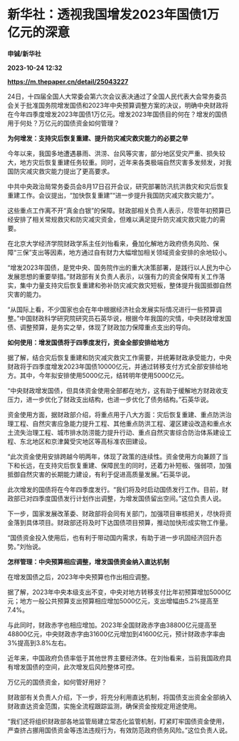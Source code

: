 # 新华社：透视我国增发2023年国债1万亿元的深意
**申铖/新华社**

**2023-10-24 12:32**

**https://m.thepaper.cn/detail/25043227**

24日，十四届全国人大常委会第六次会议表决通过了全国人民代表大会常务委员会关于批准国务院增发国债和2023年中央预算调整方案的决议，明确中央财政将在今年四季度增发2023年国债1万亿元。增发2023年国债目的何在？增发的国债用于何处？万亿元的国债资金如何管理？

**为何增发：支持灾后恢复重建、提升防灾减灾救灾能力的必要之举**

今年以来，我国多地遭遇暴雨、洪涝、台风等灾害，部分地区受灾严重、损失较大，地方灾后恢复重建任务较重。同时，近年来各类极端自然灾害多发频发，对我国防灾减灾救灾能力提出了更高要求。

中共中央政治局常务委员会8月17日召开会议，研究部署防汛抗洪救灾和灾后恢复重建工作。会议提出，“加快恢复重建”“进一步提升我国防灾减灾救灾能力”。

这些重点工作离不开“真金白银”的保障。财政部相关负责人表示，尽管年初预算已经安排了相关常规救灾和防灾减灾资金，但难以满足提升防灾减灾救灾能力的需要。

在北京大学经济学院财政学系主任刘怡看来，叠加化解地方政府债务风险、保障“三保”支出等因素，地方通过自有财力大幅增加相关领域资金安排的余地较小。

“增发2023年国债，是党中央、国务院作出的重大决策部署，是践行以人民为中心发展思想的重要举措。”财政部有关负责人表示，以强有力的资金保障有关工作落实，集中力量支持灾后恢复重建和弥补防灾减灾救灾短板，整体提升我国抵御自然灾害的能力。

“从国际上看，不少国家也会在年中根据经济社会发展实际情况进行一些预算调整。”中国财政科学研究院研究员石英华说，根据今年我国的灾情，中央财政增发国债、调整预算，是务实之举，体现了财政加力保障重点支出的导向。

**如何使用：增发国债将于四季度发行，资金全部安排给地方**

据了解，结合灾后恢复重建和防灾减灾救灾工作需要，并统筹财政承受能力，中央财政将于四季度增发2023年国债10000亿元，并通过转移支付方式全部安排给地方。其中，今年拟安排使用5000亿元，结转明年使用5000亿元。

“中央财政增发国债，但具体资金使用全部都在地方，这有助于缓解地方财政收支压力，进一步优化了财政支出结构，也进一步优化了债务结构。”石英华说。

资金使用方面，据财政部介绍，将重点用于八大方面：灾后恢复重建、重点防洪治理工程、自然灾害应急能力提升工程、其他重点防洪工程、灌区建设改造和重点水土流失治理工程、城市排水防涝能力提升行动、重点自然灾害综合防治体系建设工程、东北地区和京津冀受灾地区等高标准农田建设。

“此次资金使用安排跨越今明两年，体现了政策的连续性。资金使用方向兼顾了当下和长远，在支持灾后恢复重建、保障民生的同时，还着力补短板、强弱项，加强抵御自然灾害的长期能力建设，有利于促进高质量发展。”石英华说。

此次增发的国债将在今年四季度发行。“我们将及时启动国债发行工作。目前，财政部已对四季度国债发行计划作出调整，为增发国债留出空间。”这位负责人说。

下一步，国家发展改革委、财政部将会同有关部门，加强项目审核把关，尽快将资金落到具体项目。财政部还将及时下达国债项目预算，推动加快形成实物工作量。

“国债资金投入使用后，也有利于带动国内需求，有助于进一步巩固经济回升态势。”刘怡说。

**怎样管理：中央预算相应调整，增发国债资金纳入直达机制**

在增发国债之后，2023年中央预算也作出相应调整。

据了解，2023年中央本级支出不变，中央对地方转移支付比年初预算增加5000亿元；地方一般公共预算支出预算相应增加5000亿元，支出增幅由5.2%提高至7.4%。

与此同时，财政赤字也相应增加。2023年全国财政赤字由38800亿元提高至48800亿元，中央财政赤字由31600亿元增加到41600亿元，预计财政赤字率由3%提高到3.8%左右。

近年来，中国政府负债率低于其他世界主要经济体。在刘怡看来，当前我国政府具有增发国债的空间，此次增发后风险整体可控。

万亿元的国债资金，如何管好用好？

财政部有关负责人介绍，下一步，将充分利用直达机制，将国债支出资金全部纳入财政直达资金范围，实施全流程跟踪监测，确保资金按规定用途使用。

“我们还将组织财政部各地监管局建立常态化监管机制，盯紧盯牢国债资金使用，严查挤占挪用国债资金等违法违规行为，有效防范政府债务风险。”这位负责人说。